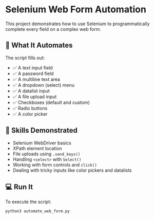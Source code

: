 # Selenium Web Form Automation

This project demonstrates how to use Selenium to programmatically complete 
every field on a complex web form.

## 🔧 What It Automates

The script fills out:
- ✅ A text input field
- ✅ A password field
- ✅ A multiline text area
- ✅ A dropdown (select) menu
- ✅ A datalist input
- ✅ A file upload input
- ✅ Checkboxes (default and custom)
- ✅ Radio buttons
- ✅ A color picker

## 🧠 Skills Demonstrated

- Selenium WebDriver basics
- XPath element location
- File uploads using `.send_keys()`
- Handling `<select>` with `Select()`
- Working with form controls and `click()`
- Dealing with tricky inputs like color pickers and datalists

## 💻 Run It

To execute the script:

```bash
python3 automate_web_form.py

